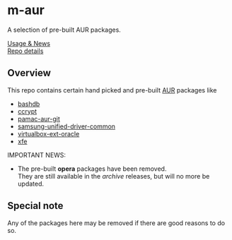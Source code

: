 # m-aur
A selection of pre-built AUR packages.

[Usage & News](../../../m-repo-info/blob/master/README.md)<br>
[Repo details](../../../m-more/releases)

## Overview
This repo contains certain hand picked and pre-built [AUR](https://aur.archlinux.org/packages) packages like
  - [bashdb](https://aur.archlinux.org/packages/bashdb)
  - [ccrypt](https://aur.archlinux.org/packages/ccrypt)
  - [pamac-aur-git](https://aur.archlinux.org/packages/pamac-aur-git)
  - [samsung-unified-driver-common](https://aur.archlinux.org/packages/samsung-unified-driver-common)
  - [virtualbox-ext-oracle](https://aur.archlinux.org/packages/virtualbox-ext-oracle)
  - [xfe](https://aur.archlinux.org/packages/xfe)

IMPORTANT NEWS:<br>
- The pre-built **opera** packages have been removed.<br>
  They are still available in the *archive* releases, but will no more be updated.

## Special note
Any of the packages here may be removed if there are good reasons to do so.
